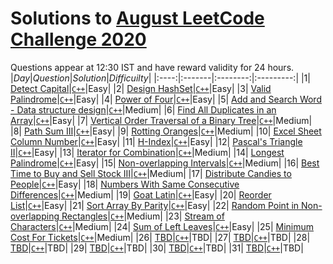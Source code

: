 # Solutions to [August LeetCode Challenge 2020](https://leetcode.com/explore/challenge/card/august-leetcoding-challenge/549/week-1-august-1st-august-7th/) 

Questions appear at 12:30 IST and have reward validity for 24 hours.
|*Day*|*Question*|*Solution*|*Difficuilty*|
|:----:|:-------|:--------:|:---------:|
|1| [Detect Capital](https://leetcode.com/explore/challenge/card/august-leetcoding-challenge/549/week-1-august-1st-august-7th/3409/)|[`C++`](https://github.com/kameshkotwani/august-leetcode-challenge/blob/master/1.detect-capital.cpp)|Easy|
|2| [Design HashSet](https://leetcode.com/explore/challenge/card/august-leetcoding-challenge/549/week-1-august-1st-august-7th/3410/)|[`C++`](https://github.com/kameshkotwani/august-leetcode-challenge/blob/master/2.design-hashset.cpp)|Easy|
|3| [Valid Palindrome](https://leetcode.com/explore/featured/card/august-leetcoding-challenge/549/week-1-august-1st-august-7th/3411/)|[`C++`](https://github.com/kameshkotwani/august-leetcode-challenge/blob/master/3.valid-palindrome.cpp)|Easy|
|4| [Power of Four](https://leetcode.com/explore/challenge/card/august-leetcoding-challenge/549/week-1-august-1st-august-7th/3412/)|[`C++`](https://github.com/kameshkotwani/august-leetcode-challenge/blob/master/4.power-of-four.cpp)|Easy|
|5| [Add and Search Word - Data structure design](https://leetcode.com/explore/challenge/card/august-leetcoding-challenge/549/week-1-august-1st-august-7th/3413/)|[`C++`](https://github.com/kameshkotwani/august-leetcode-challenge/blob/master/5.add-search-word.cpp)|Medium|
|6| [Find All Duplicates in an Array](https://leetcode.com/explore/challenge/card/august-leetcoding-challenge/549/week-1-august-1st-august-7th/3414/)|[`C++`](https://github.com/kameshkotwani/august-leetcode-challenge/blob/master/6.find-all-duplicates-in-array.cpp)|Easy|
|7| [Vertical Order Traversal of a Binary Tree](https://leetcode.com/explore/challenge/card/august-leetcoding-challenge/549/week-1-august-1st-august-7th/3415/)|[`C++`](https://github.com/kameshkotwani/august-leetcode-challenge/blob/master/7.vertical-order-traversal.cpp)|Medium|
|8| [Path Sum III](https://leetcode.com/explore/challenge/card/august-leetcoding-challenge/550/week-2-august-8th-august-14th/3417/)|[`C++`](https://github.com/kameshkotwani/august-leetcode-challenge/blob/master/8.path-sum-iii.cpp)|Easy|
|9| [Rotting Oranges](https://leetcode.com/explore/challenge/card/august-leetcoding-challenge/550/week-2-august-8th-august-14th/3418/)|[`C++`](https://github.com/kameshkotwani/august-leetcode-challenge/blob/master/9.rotten-oranges.cpp)|Medium|
|10| [Excel Sheet Column Number](https://leetcode.com/explore/challenge/card/august-leetcoding-challenge/550/week-2-august-8th-august-14th/3419/)|[`C++`](https://github.com/kameshkotwani/august-leetcode-challenge/blob/master/10.%20excel-sheet-coloumn-number.cpp)|Easy|
|11| [H-Index](https://leetcode.com/explore/challenge/card/august-leetcoding-challenge/550/week-2-august-8th-august-14th/3420/)|[`C++`](https://github.com/kameshkotwani/august-leetcode-challenge/blob/master/11.h-index.cpp)|Easy|
|12| [Pascal's Triangle II](https://leetcode.com/explore/challenge/card/august-leetcoding-challenge/550/week-2-august-8th-august-14th/3421/)|[`C++`](https://github.com/kameshkotwani/august-leetcode-challenge/blob/master/pascal-triangle-ii.cpp)|Easy|
|13| [Iterator for Combination](https://leetcode.com/explore/challenge/card/august-leetcoding-challenge/550/week-2-august-8th-august-14th/3422/)|[`C++`](https://github.com/kameshkotwani/august-leetcode-challenge/blob/master/iterator-for-combination.cpp)|Medium|
|14| [Longest Palindrome](https://leetcode.com/explore/challenge/card/august-leetcoding-challenge/550/week-2-august-8th-august-14th/3423/)|[`C++`](https://github.com/kameshkotwani/august-leetcode-challenge/blob/master/longest-palindrome.cpp)|Easy|
|15| [Non-overlapping Intervals](https://leetcode.com/explore/challenge/card/august-leetcoding-challenge/551/week-3-august-15th-august-21st/3425/)|[`C++`](https://github.com/kameshkotwani/august-leetcode-challenge/blob/master/non-overlapping-intervals.cpp)|Medium|
|16| [Best Time to Buy and Sell Stock III](https://leetcode.com/explore/challenge/card/august-leetcoding-challenge/551/week-3-august-15th-august-21st/3426/)|[`C++`](https://github.com/kameshkotwani/august-leetcode-challenge/blob/master/buy-and-sell-stock-iii.cpp)|Medium|
|17| [Distribute Candies to People](https://leetcode.com/explore/challenge/card/august-leetcoding-challenge/551/week-3-august-15th-august-21st/3427/)|[`C++`](https://github.com/kameshkotwani/august-leetcode-challenge/blob/master/distribute-candies-to-people.cpp)|Easy|
|18| [Numbers With Same Consecutive Differences](https://leetcode.com/explore/featured/card/august-leetcoding-challenge/551/week-3-august-15th-august-21st/3428/)|[`C++`](https://github.com/kameshkotwani/august-leetcode-challenge/blob/master/consecutive-numbers.cpp)|Medium|
|19| [Goat Latin](https://leetcode.com/explore/challenge/card/august-leetcoding-challenge/551/week-3-august-15th-august-21st/3429/)|[`C++`](https://github.com/kameshkotwani/august-leetcode-challenge/blob/master/goat-latin.cpp)|Easy|
|20| [Reorder List](https://leetcode.com/explore/challenge/card/august-leetcoding-challenge/551/week-3-august-15th-august-21st/3430/)|[`C++`](https://github.com/kameshkotwani/august-leetcode-challenge/blob/master/reorder-list.cpp)|Easy|
|21| [Sort Array By Parity](https://leetcode.com/explore/challenge/card/august-leetcoding-challenge/551/week-3-august-15th-august-21st/3431/)|[`C++`](https://github.com/kameshkotwani/august-leetcode-challenge/blob/master/sort-array-by-parity.cpp)|Easy|
|22| [Random Point in Non-overlapping Rectangles](https://leetcode.com/explore/challenge/card/august-leetcoding-challenge/552/week-4-august-22nd-august-28th/3433/)|[`C++`](https://github.com/kameshkotwani/august-leetcode-challenge/blob/master/random-non-overlapping.cpp)|Medium|
|23| [Stream of Characters](https://leetcode.com/explore/challenge/card/august-leetcoding-challenge/552/week-4-august-22nd-august-28th/3434/)|[`C++`](https://github.com/kameshkotwani/august-leetcode-challenge/blob/master/stream-of-characters.cpp)|Medium|
|24| [Sum of Left Leaves](https://leetcode.com/explore/challenge/card/august-leetcoding-challenge/552/week-4-august-22nd-august-28th/3435/)|[`C++`](https://github.com/kameshkotwani/august-leetcode-challenge/blob/master/sum-of-left-leaves.cpp)|Easy|
|25| [Minimum Cost For Tickets](https://leetcode.com/explore/challenge/card/august-leetcoding-challenge/552/week-4-august-22nd-august-28th/3436/)|[`C++`](https://github.com/kameshkotwani/august-leetcode-challenge/blob/master/minimum-costs-for-tickets.cpp)|Medium|
|26| [TBD]()|[`C++`]()|TBD|
|27| [TBD]()|[`C++`]()|TBD|
|28| [TBD]()|[`C++`]()|TBD|
|29| [TBD]()|[`C++`]()|TBD|
|30| [TBD]()|[`C++`]()|TBD|
|31| [TBD]()|[`C++`]()|TBD|
